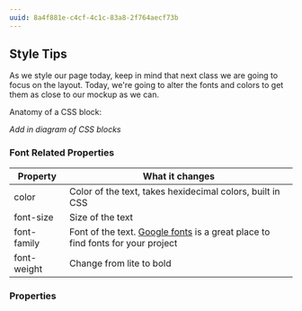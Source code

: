```yaml
---
uuid: 8a4f881e-c4cf-4c1c-83a8-2f764aecf73b
---
```

## Style Tips

As we style our page today, keep in mind that next class we are going to focus on the layout.
Today, we're going to alter the fonts and colors to get them as close to our mockup as we can.

Anatomy of a CSS block:

*Add in diagram of CSS blocks*


### Font Related Properties

| Property      | What it changes   |
|---------------|-----------------  |
| color    | Color of the text, takes hexidecimal colors, built in CSS  |
| font-size| Size of the text  |
| font-family| Font of the text. [Google fonts](https://fonts.google.com/) is a great place to find fonts for your project|
| font-weight | Change from lite to bold|


### Properties
